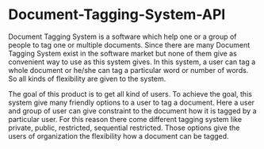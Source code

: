 # Document-Tagging-System-API

Document Tagging System is a software which help one or a group of people to tag one or multiple documents.
Since there are many Document Tagging System exist in the software market but none of them give as convenient way to use as 
this system gives. In this system, a user can tag a whole document or he/she can tag a particular word or number of words. 
So all kinds of flexibility are given to the system.

The goal of this product is to get all kind of users. To achieve the goal, this system give many friendly options to a user to tag a document. Here a user and group of user can give constraint to the document how it is tagged by a particular user. For this reason there come different tagging system like private, public, restricted, sequential restricted. Those options give the users of organization the flexibility how a document can be tagged. 

